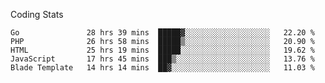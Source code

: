 Coding Stats
<!--START_SECTION:waka-->

```text
Go               28 hrs 39 mins  █████▓░░░░░░░░░░░░░░░░░░░   22.20 %
PHP              26 hrs 58 mins  █████▒░░░░░░░░░░░░░░░░░░░   20.90 %
HTML             25 hrs 19 mins  █████░░░░░░░░░░░░░░░░░░░░   19.62 %
JavaScript       17 hrs 45 mins  ███▒░░░░░░░░░░░░░░░░░░░░░   13.76 %
Blade Template   14 hrs 14 mins  ██▓░░░░░░░░░░░░░░░░░░░░░░   11.03 %
```

<!--END_SECTION:waka-->
